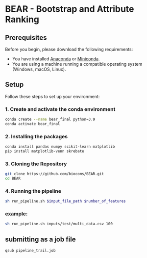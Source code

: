 # BEAR - Bootstrap and Attribute Ranking

## Prerequisites

Before you begin, please download the following requirements:

- You have installed [Anaconda](https://www.anaconda.com/products/individual) or [Miniconda](https://docs.conda.io/en/latest/miniconda.html).
- You are using a machine running a compatible operating system (Windows, macOS, Linux).

## Setup

Follow these steps to set up your environment:

### 1. Create and activate the conda environment

```bash
conda create --name bear_final python=3.9
conda activate bear_final
```
### 2. Installing the packages
```bash
conda install pandas numpy scikit-learn matplotlib
pip install matplotlib-venn skrebate
```
### 3. Cloning the Repository
```bash
git clone https://github.com/biocoms/BEAR.git
cd BEAR
```
### 4. Running the pipeline

 ```bash
 sh run_pipeline.sh $input_file_path $number_of_features
```
### example:
```bash
sh run_pipeline.sh inputs/test/multi_data.csv 100
```
## submitting as a job file
```bash
qsub pipeline_trail.job
```
